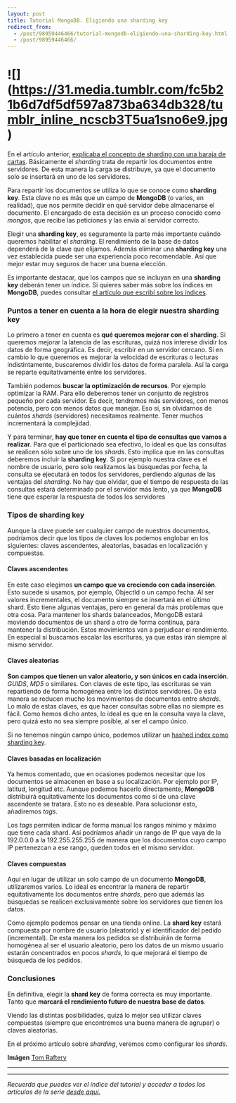 ```yaml
---
layout: post
title: Tutorial MongoDB. Eligiendo una sharding key
redirect_from:
  - /post/98959446466/tutorial-mongodb-eligiendo-una-sharding-key.html
  - /post/98959446466/
---
```


<h1> ![](<a href="https://31.media.tumblr.com/fc5b21b6d7df5df597a873ba634db328/tumblr_inline_ncscb3T5ua1sno6e9.jpg">https://31.media.tumblr.com/fc5b21b6d7df5df597a873ba634db328/tumblr_inline_ncscb3T5ua1sno6e9.jpg</a>) </h1>

<p>En el artículo anterior, <a href="http://www.charlascylon.com/post/75034298293/tutorial-mongodb-explicando-el-sharding-con-una-baraja">explicaba el concepto de sharding con una baraja de cartas</a>. Básicamente el <em>sharding</em> trata de repartir los documentos entre servidores. De esta manera la carga se distribuye, ya que el documento solo se insertará en uno de los servidores.</p>

<p>Para repartir los documentos se utiliza lo que se conoce como <strong>sharding key</strong>. Esta clave no es más que un campo de <strong>MongoDB</strong> (o varios, en realidad), que nos permite decidir en qué servidor debe almacenarse el documento. El encargado de esta decisión es un proceso conocido como <em>mongos</em>, que recibe las peticiones y las envía al servidor correcto.</p>

<p>Elegir una <strong>sharding key</strong>, es seguramente la parte más importante cuándo queremos habilitar el <em>sharding</em>. El rendimiento de la base de datos dependerá de la clave que elijamos. Además eliminar una <strong>sharding key</strong> una vez establecida puede ser una experiencia poco recomendable. Así que mejor estar muy seguros de hacer una buena elección.</p>

<p>Es importante destacar, que los campos que se incluyan en una <strong>sharding key</strong> deberán tener un índice. Si quieres saber más sobre los índices en <strong>MongoDB</strong>, puedes consultar <a href="http://www.charlascylon.com/post/61794351054/tutorial-mongodb-indices">el artículo que escribí sobre los índices</a>.</p>

<h3>Puntos a tener en cuenta a la hora de elegir nuestra sharding key</h3>

<p>Lo primero a tener en cuenta es <strong>qué queremos mejorar con el sharding</strong>. Si queremos mejorar la latencia de las escrituras, quizá nos interese dividir los datos de forma geográfica. Es decir, escribir en un servidor cercano. Si en cambio lo que queremos es mejorar la velocidad de escrituras o lecturas indistintamente, buscaremos dividir los datos de forma paralela. Así la carga se reparte equitativamente entre los servidores.</p>

<p>También podemos <strong>buscar la optimización de recursos</strong>. Por ejemplo optimizar la RAM. Para ello deberemos tener un conjunto de registros pequeño por cada servidor. Es decir, tendremos más servidores, con menos potencia, pero con menos datos que manejar. Eso sí, sin olvidarnos de cuántos <em>shards</em> (servidores) necesitamos realmente. Tener muchos incrementará la complejidad.</p>

<p>Y para terminar, <strong>hay que tener en cuenta el tipo de consultas que vamos a realizar</strong>. Para que el particionado sea efectivo, lo ideal es que las consultas se realicen sólo sobre uno de los <em>shards</em>. Esto implica que en las consultas deberemos incluir la <strong>sharding key</strong>. Si por ejemplo nuestra clave es el nombre de usuario, pero solo realizamos las búsquedas por fecha, la consulta se ejecutará en todos los servidores, perdiendo algunas de las ventajas del <em>sharding</em>. No hay que olvidar, que el tiempo de respuesta de las consultas estará determinado por el servidor más lento, ya que <strong>MongoDB</strong> tiene que esperar la respuesta de todos los servidores</p>

<h3>Tipos de sharding key</h3>

<p>Aunque la clave puede ser cualquier campo de nuestros documentos, podríamos decir que los tipos de claves los podemos englobar en los siguientes: claves ascendentes, aleatorias, basadas en localización y compuestas.</p>

<h4>Claves ascendentes</h4>

<p>En este caso elegimos <strong>un campo que va creciendo con cada inserción</strong>. Esto sucede si usamos, por ejemplo, ObjectId o un campo fecha. Al ser valores incrementales, el documento siempre se insertará en el último shard. Esto tiene algunas ventajas, pero en general da más problemas que otra cosa. Para mantener los shards balanceados, MongoDB estará moviendo documentos de un shard a otro de forma continua, para mantener la distribución. Estos movimientos van a perjudicar el rendimiento. En especial si buscamos escalar las escrituras, ya que estas irán siempre al mismo servidor.</p>

<h4>Claves aleatorias</h4>

<p><strong>Son campos que tienen un valor aleatorio, y son únicos en cada inserción</strong>. <em>GUIDS</em>, <em>MD5</em> o similares. Con claves de este tipo, las escrituras se van repartiendo de forma homogénea entre los distintos servidores. De esta manera se reducen mucho los movimientos de documentos entre <em>shards</em>. Lo malo de estas claves, es que hacer consultas sobre ellas no siempre es fácil. Como hemos dicho antes, lo ideal es que en la consulta vaya la clave, pero quizá esto no sea siempre posible, al ser el campo único.</p>

<p>Si no tenemos ningún campo único, podemos utilizar un <a href="http://docs.mongodb.org/manual/tutorial/shard-collection-with-a-hashed-shard-key/">hashed index como sharding key</a>.</p>

<h4>Claves basadas en localización</h4>

<p>Ya hemos comentado, que en ocasiones podemos necesitar que los documentos se almacenen en base a su localización. Por ejemplo por IP, latitud, longitud etc. Aunque podemos hacerlo directamente, <strong>MongoDB</strong> distribuirá equitativamente los documentos como si de una clave ascendente se tratara. Esto no es deseable. Para solucionar esto, añadiremos <em>tags</em>.</p>

<p>Los <em>tags</em> permiten indicar de forma manual los rangos mínimo y máximo que tiene cada shard. Así podríamos añadir un rango de IP que vaya de la 192.0.0.0 a la 192.255.255.255 de manera que los documentos cuyo campo IP pertenezcan a ese rango, queden todos en el mismo servidor.</p>

<h4>Claves compuestas</h4>

<p>Aquí en lugar de utilizar un solo campo de un documento <strong>MongoDB</strong>, utilizaremos varios. Lo ideal es encontrar la manera de repartir equitativamente los documentos entre <em>shards</em>, pero que además las búsquedas se realicen exclusivamente sobre los servidores que tienen los datos.</p>

<p>Como ejemplo podemos pensar en una tienda online. La <strong>shard key</strong> estará compuesta por nombre de usuario (aleatorio) y el identificador del pedido (incremental). De esta manera los pedidos se distribuirán de forma homogénea al ser el usuario aleatorio, pero los datos de un mismo usuario estarán concentrados en pocos <em>shards</em>, lo que mejorará el tiempo de búsqueda de los pedidos.</p>

<h3>Conclusiones</h3>

<p>En definitiva, elegir la <strong>shard key</strong> de forma correcta es muy importante. Tanto que <strong>marcará el rendimiento futuro de nuestra base de datos</strong>.</p>

<p>Viendo las distintas posibilidades, quizá lo mejor sea utilizar claves compuestas (siempre que encontremos una buena manera de agrupar) o claves aleatorias.</p>

<p>En el próximo artículo sobre <em>sharding</em>, veremos como configurar los <em>shards</em>.</p>

<p><strong>Imágen</strong> <a href="https://www.flickr.com/photos/traftery/">Tom Raftery</a></p>

* * * * *

* * * * *

*Recuerda que puedes ver el índice del tutorial y acceder a todos los
artículos de la serie [desde aquí.](http://charlascylon.com/tutorialmongo)*
